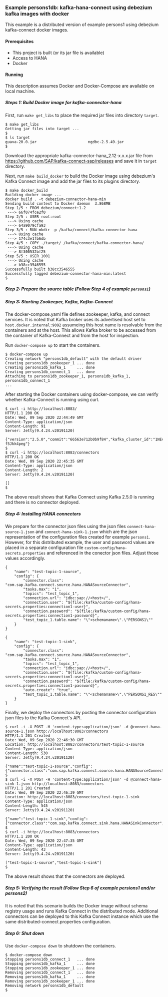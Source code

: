 ### Example persons1db: kafka-hana-connect using debezium kafka images with docker

This example is a distributed version of example persons1 using debezium kafka-connect docker images.

#### Prerequisites

- This project is built (or its jar file is available)
- Access to HANA
- Docker

#### Running

This description assumes Docker and Docker-Compose are available on local machine. 

##### Steps 1: Build Docker image for kafka-connector-hana

First, run `make get_libs` to place the required jar files into directory `target`.

```
$ make get_libs
Getting jar files into target ...
$
$ ls target 
guava-20.0.jar                       ngdbc-2.5.49.jar
$
```

Download the appropriate kafka-connector-hana_2.12-x.x.x.jar file from https://github.com/SAP/kafka-connect-sap/releases and save it in `target` directory.


Next, run `make build_docker` to build the Docker image using debezium's Kafka Connect image and add the jar files to its plugins directory.


```
$ make docker_build
Building docker image ...
docker build . -t debezium-connector-hana-min
Sending build context to Docker daemon  3.868MB
Step 1/5 : FROM debezium/connect:1.2
 ---> 66f074fce2f0
Step 2/5 : USER root:root
 ---> Using cache
 ---> 64a9079cfa93
Step 3/5 : RUN mkdir -p /kafka/connect/kafka-connector-hana
 ---> Using cache
 ---> 174c3e1fb6db
Step 4/5 : COPY ./target/ /kafka/connect/kafka-connector-hana/
 ---> Using cache
 ---> 8f300532bf25
Step 5/5 : USER 1001
 ---> Using cache
 ---> b38cc3546555
Successfully built b38cc3546555
Successfully tagged debezium-connector-hana-min:latest
$ 
```

##### Step 2: Prepare the source table (Follow Step 4 of example `persons1`)

##### Step 3: Starting Zookeeper, Kafka, Kafka-Connect

The docker-compose.yaml file defines zookeeper, kafka, and connect services. It is noted that Kafka broker uses its advertised host set to `host.docker.internal:9092` assumeing this host name is resolvable from the containers and at the host. This allows Kafka broker to be accessed from the container of Kafka-Connect and from the host for inspection.

Run `docker-compose up` to start the containers.

```
$ docker-compose up
Creating network "persons1db_default" with the default driver
Creating persons1db_zookeeper_1 ... done
Creating persons1db_kafka_1     ... done
Creating persons1db_connect_1   ... done
Attaching to persons1db_zookeeper_1, persons1db_kafka_1, persons1db_connect_1
...
```

After starting the Docker containers using docker-compose, we can verify whether Kafka-Connect is running using curl.

```
$ curl -i http://localhost:8083/
HTTP/1.1 200 OK
Date: Wed, 09 Sep 2020 22:44:49 GMT
Content-Type: application/json
Content-Length: 91
Server: Jetty(9.4.24.v20191120)

{"version":"2.5.0","commit":"66563e712b0b9f84","kafka_cluster_id":"1NEvm9a4TW2t-f5Jkk4peg"}
$
$ curl -i http://localhost:8083/connectors
HTTP/1.1 200 OK
Date: Wed, 09 Sep 2020 22:45:35 GMT
Content-Type: application/json
Content-Length: 2
Server: Jetty(9.4.24.v20191120)

[]
$
```

The above result shows that Kafka Connect using Kafka 2.5.0 is running and there is no connector deployed.

##### Step 4: Installing HANA connectors

We prepare for the connector json files using the json files `connect-hana-source-1.json` and `connect-hana-sink-1.json` which are the json representation of the configuration files created for example `persons1`. However, for this distributed example, the user and password values are placed in a separate configuration file `custom-config/hana-secrets.properties` and referenced in the conector json files. Adjust those values accordingly.

```
{
    "name": "test-topic-1-source",
    "config": {
        "connector.class": "com.sap.kafka.connect.source.hana.HANASourceConnector",
        "tasks.max": "1",
        "topics": "test_topic_1",
        "connection.url": "jdbc:sap://<host>/",
        "connection.user": "${file:/kafka/custom-config/hana-secrets.properties:connection1-user}",
        "connection.password": "${file:/kafka/custom-config/hana-secrets.properties:connection1-password}",
        "test_topic_1.table.name": "\"<schemaname>\".\"PERSONS1\""
    }
}
```

```
{
    "name": "test-topic-1-sink",
    "config": {
        "connector.class": "com.sap.kafka.connect.source.hana.HANASourceConnector",
        "tasks.max": "1",
        "topics": "test_topic_1",
        "connection.url": "jdbc:sap://<host>/",
        "connection.user": "${file:/kafka/custom-config/hana-secrets.properties:connection1-user}",
        "connection.password": "${file:/kafka/custom-config/hana-secrets.properties:connection1-password}",
        "auto.create": "true",
        "test_topic_1.table.name": "\"<schemaname>\".\"PERSONS1_RES\""
    }
}
```

Finally, we deploy the connectors by posting the connector configuration json files to the Kafka Connect's API.

```
$ curl -i -X POST -H 'content-type:application/json' -d @connect-hana-source-1.json http://localhost:8083/connectors
HTTP/1.1 201 Created
Date: Wed, 09 Sep 2020 22:46:30 GMT
Location: http://localhost:8083/connectors/test-topic-1-source
Content-Type: application/json
Content-Length: 530
Server: Jetty(9.4.24.v20191120)

{"name":"test-topic-1-source","config":{"connector.class":"com.sap.kafka.connect.source.hana.HANASourceConnector","tasks.max":"1","topics":"test_topic_1","connection.url":"jdbc:sap://...
$
$ curl -i -X POST -H 'content-type:application/json' -d @connect-hana-sink-1.json http://localhost:8083/connectors
HTTP/1.1 201 Created
Date: Wed, 09 Sep 2020 22:46:39 GMT
Location: http://localhost:8083/connectors/test-topic-1-sink
Content-Type: application/json
Content-Length: 545
Server: Jetty(9.4.24.v20191120)

{"name":"test-topic-1-sink","config":{"connector.class":"com.sap.kafka.connect.sink.hana.HANASinkConnector","tasks.max":"1","topics":"test_topic_1","connection.url":"jdbc:sap://...
$
$ curl -i http://localhost:8083/connectors
HTTP/1.1 200 OK
Date: Wed, 09 Sep 2020 22:47:35 GMT
Content-Type: application/json
Content-Length: 43
Server: Jetty(9.4.24.v20191120)

["test-topic-1-source","test-topic-1-sink"]
$
```

The above result shows that the connectors are deployed.

##### Step 5: Verifying the result (Follow Step 6 of example persions1 and/or persons2)

It is noted that this scenario builds the Docker image without schema registry usage and runs Kafka Connect in the distributed mode. Additional connectors can be deployed to this Kafka Connect instance which use the same distributed-connect.properties configuration.

##### Step 6: Shut down

Use `docker-compose down` to shutdown the containers.

```
$ docker-compose down
Stopping persons1db_connect_1   ... done
Stopping persons1db_kafka_1     ... done
Stopping persons1db_zookeeper_1 ... done
Removing persons1db_connect_1   ... done
Removing persons1db_kafka_1     ... done
Removing persons1db_zookeeper_1 ... done
Removing network persons1db_default
$ 
```
